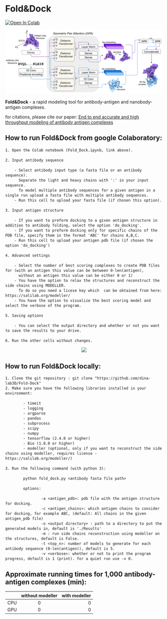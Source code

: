 # Fold&Dock

[![Open In Colab](https://colab.research.google.com/assets/colab-badge.svg)](https://colab.research.google.com/github/dina-lab3D/Fold-Dock/blob/main/Fold_Dock.ipynb)

<p align="center"><img src="https://github.com/dina-lab3D/Fold-Dock/blob/main/Images/FoldDock_architecture.png" width="750" /></p>

**Fold&Dock** - a rapid modeling tool for antibody-antigen and nanobody-antigen complexes. 

for citations, please cite our paper: [End to end accurate and high throughput modeling of antibody antigen complexes](https://www.mlsb.io/papers_2022/End_to_end_accurate_and_high_throughput_modeling_of_antibody_antigen_complexes.pdf)



## How to run Fold&Dock from google Colaboratory:

    1. Open the Colab notebook (Fold_Dock.ipynb, link above).
    
    2. Input antibody sequence
    
        - Select antibody input type (a fasta file or an antibody sequence). 
          Separate the light and heavy chains with ':' in your input sequence.
          To model multiple antibody sequences for a given antigen in a single run upload a fasta file with multiple antibody sequences.
        - Run this cell to upload your fasta file (if chosen this option).
          
    3. Input antigen structure
    
        - If you want to preform docking to a given antigen structure in addition to antibody folding, select the option 'do_docking'.
        - If you want to preform docking only for specific chains of the PDB file, specify them in the format 'ABC' for chains A,B,C.
        - Run this cell to upload your antigen pdb file (if chosen the option 'do_docking')
        
    4. Advanced settings
    
        - Select the number of best scoring complexes to create PDB files for (with an antigen this value can be between 0-len(antigen), 
          without an antigen this value can be either 0 or 1)
        - You have the option to relax the structures and reconstruct the side chains using MODELLER. 
          To do so you need a licese key which  can be obtained from here: https://salilab.org/modeller/
        - You have the option to visualize the best scoring model and select the verbose of the program.
        
    5. Saving options
    
        - You can select the output directory and whether or not you want to save the results to your drive.
        
    6. Run the other cells without changes.

<p align="center"><img src="https://github.com/dina-lab3D/Fold-Dock/blob/main/Images/FoldDock_movie.gif" width="500" /></p>


## How to run Fold&Dock locally:

    1. Clone the git repository : git clone "https://github.com/dina-lab3D/Fold-Dock"
    2. Make sure you have the following libraries installed in your environment:
    
            - timeit
            - logging
            - argparse
            - pandas
            - subprocess
            - scipy
            - numpy
            - tensorflow (2.4.0 or higher)
            - Bio (1.8.0 or higher)
            - modeller (optional, only if you want to reconstruct the side chains using modeller, requires license - https://salilab.org/modeller/)

    3. Run the following command (with python 3):

            python fold_dock.py <antibody fasta file path>

            options:

                    -a <antigen_pdb>: pdb file with the antigen structure for docking.
                    -c <antigen_chains>: which antigen chains to consider for docking, for example ABC, (default: All chains in the given antigen_pdb file)
                    -o <output directory> : path to a directory to put the generated models in, default is './Results'
                    -m : run side chains reconstruction using modeller on the structures, default is False. 
                    -t <top_n>: number of models to generate for each antibody sequence (0-len(antigen)), default is 5.
                    -v <verbose>: whether or not to print the program progress, default is 1 (print). for a quiet run use -v 0.
                    

## Approximate running times for 1,000 antibody-antigen complexes (min): 

|               | without modeller | with modeller  |
| ------------- |:----------------:| --------------:|
| CPU           | 0                |      0         |
| GPU           | 0                |   0            |

